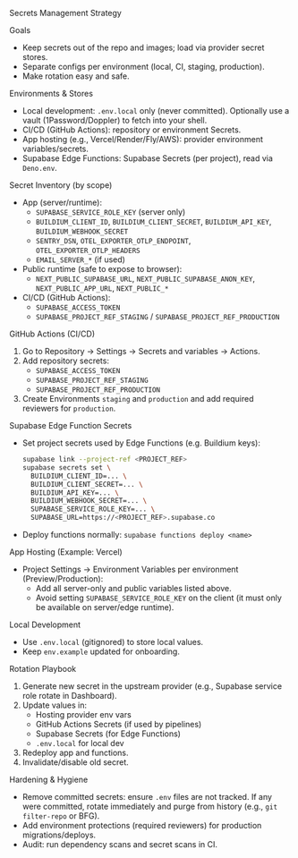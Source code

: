 Secrets Management Strategy

Goals
- Keep secrets out of the repo and images; load via provider secret stores.
- Separate configs per environment (local, CI, staging, production).
- Make rotation easy and safe.

Environments & Stores
- Local development: `.env.local` only (never committed). Optionally use a vault (1Password/Doppler) to fetch into your shell.
- CI/CD (GitHub Actions): repository or environment Secrets.
- App hosting (e.g., Vercel/Render/Fly/AWS): provider environment variables/secrets.
- Supabase Edge Functions: Supabase Secrets (per project), read via `Deno.env`.

Secret Inventory (by scope)
- App (server/runtime):
  - `SUPABASE_SERVICE_ROLE_KEY` (server only)
  - `BUILDIUM_CLIENT_ID`, `BUILDIUM_CLIENT_SECRET`, `BUILDIUM_API_KEY`, `BUILDIUM_WEBHOOK_SECRET`
  - `SENTRY_DSN`, `OTEL_EXPORTER_OTLP_ENDPOINT`, `OTEL_EXPORTER_OTLP_HEADERS`
  - `EMAIL_SERVER_*` (if used)
- Public runtime (safe to expose to browser):
  - `NEXT_PUBLIC_SUPABASE_URL`, `NEXT_PUBLIC_SUPABASE_ANON_KEY`, `NEXT_PUBLIC_APP_URL`, `NEXT_PUBLIC_*`
- CI/CD (GitHub Actions):
  - `SUPABASE_ACCESS_TOKEN`
  - `SUPABASE_PROJECT_REF_STAGING` / `SUPABASE_PROJECT_REF_PRODUCTION`

GitHub Actions (CI/CD)
1) Go to Repository → Settings → Secrets and variables → Actions.
2) Add repository secrets:
   - `SUPABASE_ACCESS_TOKEN`
   - `SUPABASE_PROJECT_REF_STAGING`
   - `SUPABASE_PROJECT_REF_PRODUCTION`
3) Create Environments `staging` and `production` and add required reviewers for `production`.

Supabase Edge Function Secrets
- Set project secrets used by Edge Functions (e.g. Buildium keys):
  ```bash
  supabase link --project-ref <PROJECT_REF>
  supabase secrets set \
    BUILDIUM_CLIENT_ID=... \
    BUILDIUM_CLIENT_SECRET=... \
    BUILDIUM_API_KEY=... \
    BUILDIUM_WEBHOOK_SECRET=... \
    SUPABASE_SERVICE_ROLE_KEY=... \
    SUPABASE_URL=https://<PROJECT_REF>.supabase.co
  ```
- Deploy functions normally: `supabase functions deploy <name>`

App Hosting (Example: Vercel)
- Project Settings → Environment Variables per environment (Preview/Production):
  - Add all server-only and public variables listed above.
  - Avoid setting `SUPABASE_SERVICE_ROLE_KEY` on the client (it must only be available on server/edge runtime).

Local Development
- Use `.env.local` (gitignored) to store local values.
- Keep `env.example` updated for onboarding.

Rotation Playbook
1) Generate new secret in the upstream provider (e.g., Supabase service role rotate in Dashboard).
2) Update values in:
   - Hosting provider env vars
   - GitHub Actions Secrets (if used by pipelines)
   - Supabase Secrets (for Edge Functions)
   - `.env.local` for local dev
3) Redeploy app and functions.
4) Invalidate/disable old secret.

Hardening & Hygiene
- Remove committed secrets: ensure `.env` files are not tracked. If any were committed, rotate immediately and purge from history (e.g., `git filter-repo` or BFG).
- Add environment protections (required reviewers) for production migrations/deploys.
- Audit: run dependency scans and secret scans in CI.

